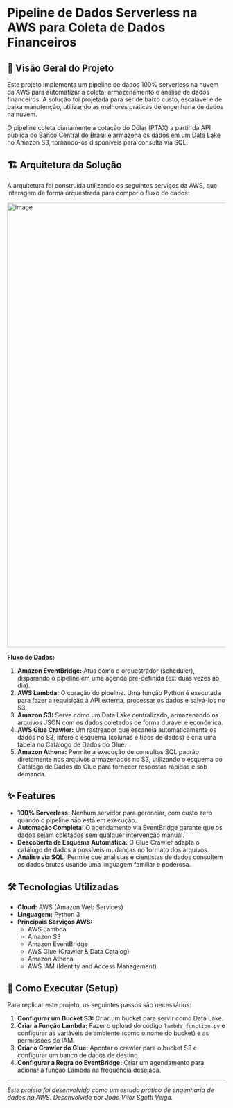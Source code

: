 # Pipeline de Dados Serverless na AWS para Coleta de Dados Financeiros

## 📖 Visão Geral do Projeto

Este projeto implementa um pipeline de dados 100% serverless na nuvem da AWS para automatizar a coleta, armazenamento e análise de dados financeiros. A solução foi projetada para ser de baixo custo, escalável e de baixa manutenção, utilizando as melhores práticas de engenharia de dados na nuvem.

O pipeline coleta diariamente a cotação do Dólar (PTAX) a partir da API pública do Banco Central do Brasil e armazena os dados em um Data Lake no Amazon S3, tornando-os disponíveis para consulta via SQL.

## 🏗️ Arquitetura da Solução

A arquitetura foi construída utilizando os seguintes serviços da AWS, que interagem de forma orquestrada para compor o fluxo de dados:

<img width="1024" height="1024" alt="image" src="https://github.com/user-attachments/assets/b5235e52-7931-435c-ac65-14f22d616473" />


**Fluxo de Dados:**
1.  **Amazon EventBridge:** Atua como o orquestrador (scheduler), disparando o pipeline em uma agenda pré-definida (ex: duas vezes ao dia).
2.  **AWS Lambda:** O coração do pipeline. Uma função Python é executada para fazer a requisição à API externa, processar os dados e salvá-los no S3.
3.  **Amazon S3:** Serve como um Data Lake centralizado, armazenando os arquivos JSON com os dados coletados de forma durável e econômica.
4.  **AWS Glue Crawler:** Um rastreador que escaneia automaticamente os dados no S3, infere o esquema (colunas e tipos de dados) e cria uma tabela no Catálogo de Dados do Glue.
5.  **Amazon Athena:** Permite a execução de consultas SQL padrão diretamente nos arquivos armazenados no S3, utilizando o esquema do Catálogo de Dados do Glue para fornecer respostas rápidas e sob demanda.

## ✨ Features

* **100% Serverless:** Nenhum servidor para gerenciar, com custo zero quando o pipeline não está em execução.
* **Automação Completa:** O agendamento via EventBridge garante que os dados sejam coletados sem qualquer intervenção manual.
* **Descoberta de Esquema Automática:** O Glue Crawler adapta o catálogo de dados a possíveis mudanças no formato dos arquivos.
* **Análise via SQL:** Permite que analistas e cientistas de dados consultem os dados brutos usando uma linguagem familiar e poderosa.

## 🛠️ Tecnologias Utilizadas

* **Cloud:** AWS (Amazon Web Services)
* **Linguagem:** Python 3
* **Principais Serviços AWS:**
    * AWS Lambda
    * Amazon S3
    * Amazon EventBridge
    * AWS Glue (Crawler & Data Catalog)
    * Amazon Athena
    * AWS IAM (Identity and Access Management)

## 🚀 Como Executar (Setup)

Para replicar este projeto, os seguintes passos são necessários:

1.  **Configurar um Bucket S3:** Criar um bucket para servir como Data Lake.
2.  **Criar a Função Lambda:** Fazer o upload do código `lambda_function.py` e configurar as variáveis de ambiente (como o nome do bucket) e as permissões do IAM.
3.  **Criar o Crawler do Glue:** Apontar o crawler para o bucket S3 e configurar um banco de dados de destino.
4.  **Configurar a Regra do EventBridge:** Criar um agendamento para acionar a função Lambda na frequência desejada.

---
*Este projeto foi desenvolvido como um estudo prático de engenharia de dados na AWS. Desenvolvido por João Vítor Sgotti Veiga.*
